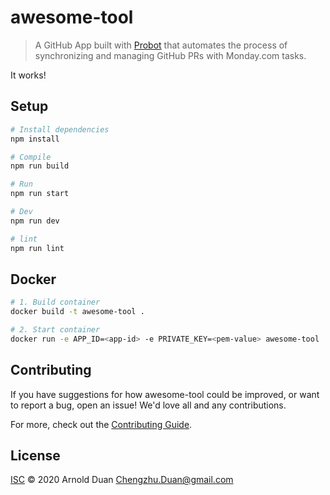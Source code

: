 # awesome-tool

> A GitHub App built with [Probot](https://github.com/probot/probot) that automates the process of synchronizing and managing GitHub PRs with Monday.com tasks.

It works!

## Setup

```sh
# Install dependencies
npm install

# Compile
npm run build

# Run
npm run start

# Dev
npm run dev

# lint
npm run lint
```

## Docker

```sh
# 1. Build container
docker build -t awesome-tool .

# 2. Start container
docker run -e APP_ID=<app-id> -e PRIVATE_KEY=<pem-value> awesome-tool
```

## Contributing

If you have suggestions for how awesome-tool could be improved, or want to report a bug, open an issue! We'd love all and any contributions.

For more, check out the [Contributing Guide](CONTRIBUTING.md).

## License

[ISC](LICENSE) © 2020 Arnold Duan <Chengzhu.Duan@gmail.com>
